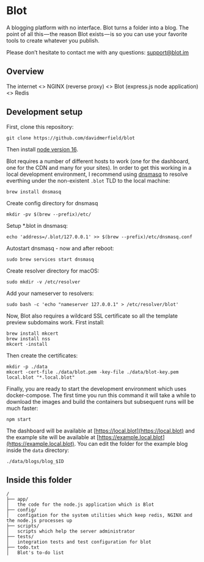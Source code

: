 # Blot

A blogging platform with no interface. Blot turns a folder into a blog. The point of all this — the reason Blot exists — is so you can use your favorite tools to create whatever you publish.

Please don’t hesitate to contact me with any questions: [support@blot.im](mailto:support@blot.im)

## Overview

The internet <> NGINX (reverse proxy) <> Blot (express.js node application) <> Redis

## Development setup

First, clone this repository:

```
git clone https://github.com/davidmerfield/blot
```

Then install [node version 16](https://nodejs.org/en/download/package-manager).

Blot requires a number of different hosts to work (one for the dashboard, one for the CDN and many for your sites). In order to get this working in a local development environment, I recommend using [dnsmasq](https://wiki.archlinux.org/index.php/dnsmasq) to resolve everthing under the non-existent `.blot` TLD to the local machine:

```
brew install dnsmasq
```

Create config directory for dnsmasq

```
mkdir -pv $(brew --prefix)/etc/
```

Setup \*.blot in dnsmasq:

```
echo 'address=/.blot/127.0.0.1' >> $(brew --prefix)/etc/dnsmasq.conf
```

Autostart dnsmasq - now and after reboot:

```
sudo brew services start dnsmasq
```

Create resolver directory for macOS:

```
sudo mkdir -v /etc/resolver
```

Add your nameserver to resolvers:

```
sudo bash -c 'echo "nameserver 127.0.0.1" > /etc/resolver/blot'
```

Now, Blot also requires a wildcard SSL certificate so all the template preview subdomains work. First install:

```
brew install mkcert
brew install nss
mkcert -install
```

Then create the certificates:

```
mkdir -p ./data
mkcert -cert-file ./data/blot.pem -key-file ./data/blot-key.pem local.blot "*.local.blot"
```

Finally, you are ready to start the development environment which uses docker-compose. The first time you run this command it will take a while to download the images and build the containers but subsequent runs will be much faster:

```
npm start
```

The dashboard will be available at [https://local.blot](https://local.blot) and the example site will be available at [https://example.local.blot](https://example.local.blot). You can edit the folder for the example blog inside the `data` directory:

```
./data/blogs/blog_$ID
```

## Inside this folder

```
/
├── app/
│	the code for the node.js application which is Blot
├── config/
│	configation for the system utilities which keep redis, NGINX and the node.js processes up
├── scripts/
│	scripts which help the server administrator
├── tests/
│	integration tests and test configuration for blot
├── todo.txt
│	Blot's to-do list
```
